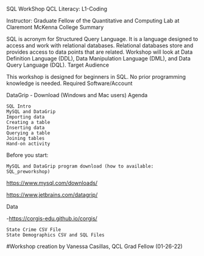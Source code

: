 SQL WorkShop
QCL Literacy: L1-Coding

Instructor: Graduate Fellow of the Quantitative and Computing Lab at Claremont McKenna College
Summary

SQL is acronym for Structured Query Language. It is a language designed to access and work with relational databases. Relational databases store and provides access to data points that are related. Workshop will look at Data Definition Language (DDL), Data Manipulation Language (DML), and Data Query Language (DQL).
Target Audience

This workshop is designed for beginners in SQL. No prior programming knowledge is needed.
Required Software/Account

DataGrip - Download (Windows and Mac users)
Agenda

    SQL Intro
    MySQL and DataGrip
    Importing data
    Creating a table
    Inserting data
    Querying a table
    Joining tables
    Hand-on activity

Before you start:

    MySQL and DataGrip program download (how to available: SQL_preworkshop)

https://www.mysql.com/downloads/ 

https://www.jetbrains.com/datagrip/

Data

-https://corgis-edu.github.io/corgis/

    State Crime CSV File
    State Demographics CSV and SQL Files

#Workshop creation by Vanessa Casillas, QCL Grad Fellow (01-26-22)
